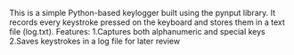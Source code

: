 This is a simple Python-based keylogger built using the pynput library. It records every keystroke pressed on the keyboard and stores them in a text file (log.txt).
Features:
1.Captures both alphanumeric and special keys
2.Saves keystrokes in a log file for later review
